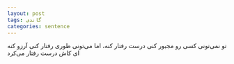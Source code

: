 ```yaml
---
layout: post
tags: گاندی
categories: sentence
---
```


تو نمی‌تونی کسی رو مجبور کنی درست رفتار کنه، اما می‌تونی طوری رفتار کنی آرزو کنه ای کاش درست رفتار می‌کرد